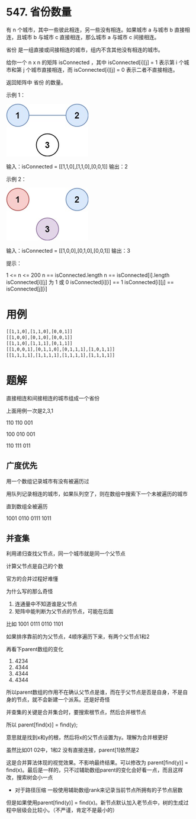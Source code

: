 # 547. 省份数量
有 n 个城市，其中一些彼此相连，另一些没有相连。如果城市 a 与城市 b 直接相连，且城市 b 与城市 c 直接相连，那么城市 a 与城市 c 间接相连。

省份 是一组直接或间接相连的城市，组内不含其他没有相连的城市。

给你一个 n x n 的矩阵 isConnected ，其中 isConnected[i][j] = 1 表示第 i 个城市和第 j 个城市直接相连，而 isConnected[i][j] = 0 表示二者不直接相连。

返回矩阵中 省份 的数量。

 

示例 1：

![](./q547_1.jpg)

输入：isConnected = [[1,1,0],[1,1,0],[0,0,1]]
输出：2

示例 2：

![](./q547_2.jpg)

输入：isConnected = [[1,0,0],[0,1,0],[0,0,1]]
输出：3
 

提示：

1 <= n <= 200
n == isConnected.length
n == isConnected[i].length
isConnected[i][j] 为 1 或 0
isConnected[i][i] == 1
isConnected[i][j] == isConnected[j][i]

# 用例
```
[[1,1,0],[1,1,0],[0,0,1]]
[[1,0,0],[0,1,0],[0,0,1]]
[[1,1,0],[1,1,1],[0,1,1]]
[[1,0,0,1],[0,1,1,0],[0,1,1,1],[1,0,1,1]]
[[1,1,1,1],[1,1,1,1],[1,1,1,1],[1,1,1,1]]
```

# 题解

直接相连和间接相连的城市组成一个省份

上面用例一次是2,3,1

110
110
001

100
010
001

110
111
011

## 广度优先

用一个数组记录城市有没有被遍历过

用队列记录相连的城市，如果队列空了，则在数组中搜索下一个未被遍历的城市

直到数组全被遍历

1001
0110
0111
1011

## 并查集

利用递归查找父节点，同一个城市就是同一个父节点

计算父节点是自己的个数

官方的合并过程好难懂

为什么写的那么奇怪

1. 连通量中不知道谁是父节点
2. 矩阵中能判断为父节点的节点，可能在后面
   
比如
1001
0111
0110
1101

如果排序靠前的为父节点，4顺序遍历下来，有两个父节点1和2

再看下parent数组的变化

1. 4234
2. 4344
3. 4344
4. 4344
   
所以parent数组的作用不在确认父节点是谁，而在于父节点是否是自身，不是自身的节点，就不会新建一个派系。还是好奇怪

并查集的关键是合并集合时，要搜索根节点，然后合并根节点

所以
parent[find(x)] = find(y);

意思就是找到x和y的根，然后将x的父节点设置为y。理解为合并根更好

虽然比如01 02中，1和2 没有直接连接，parent[1]依然是2

这是合并算法体现的视觉效果。不影响最终结果。可以修改为
parent[find(y)] = find(x)。最后是一样的，只不过辅助数组parent的变化会好看一点，而且这样改，搜索树会小一点

- 对于路径压缩
一般使用辅助数组rank来记录当前节点所拥有的子节点层数

但是如果使用parent[find(y)] = find(x)。新节点默认加入老节点中，树的生成过程中层级会比较小。（不严谨，肯定不是最小的）


